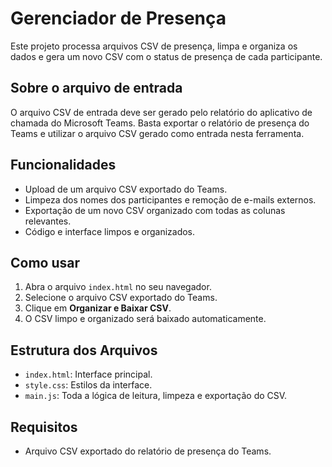 # Gerenciador de Presença

Este projeto processa arquivos CSV de presença, limpa e organiza os dados e gera um novo CSV com o status de presença de cada participante.

## Sobre o arquivo de entrada

O arquivo CSV de entrada deve ser gerado pelo relatório do aplicativo de chamada do Microsoft Teams. Basta exportar o relatório de presença do Teams e utilizar o arquivo CSV gerado como entrada nesta ferramenta.

## Funcionalidades

- Upload de um arquivo CSV exportado do Teams.
- Limpeza dos nomes dos participantes e remoção de e-mails externos.
- Exportação de um novo CSV organizado com todas as colunas relevantes.
- Código e interface limpos e organizados.

## Como usar

1. Abra o arquivo `index.html` no seu navegador.
2. Selecione o arquivo CSV exportado do Teams.
3. Clique em **Organizar e Baixar CSV**.
4. O CSV limpo e organizado será baixado automaticamente.

## Estrutura dos Arquivos

- `index.html`: Interface principal.
- `style.css`: Estilos da interface.
- `main.js`: Toda a lógica de leitura, limpeza e exportação do CSV.

## Requisitos

- Arquivo CSV exportado do relatório de presença do Teams.
